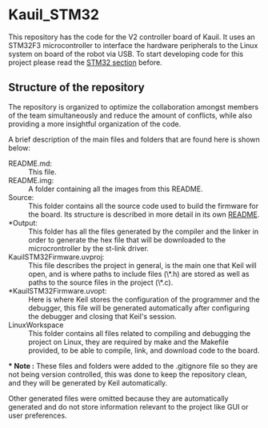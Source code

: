 Kauil_STM32
===================


This repository has the code for the V2 controller board of Kauil. It uses an STM32F3 microcontroller to interface the hardware peripherals to the Linux system on board of the robot via USB. To start developing code for this project please read the [STM32 section](https://github.com/Robots-de-Rescate/wiki_general/wiki/Tutorials#stm32) before.

Structure of the repository
--------------------------------
The repository is organized to optimize the collaboration amongst members of the team simultaneously and reduce the amount of conflicts, while also providing a more insightful organization of the code.

A brief description of the main files and folders that are found here is shown below:

<dl>
  <dt>README.md: </dt>
  <dd> This file.</dd>

  <dt>README.img:</dt>
  <dd> A folder containing all the images from this README.</dd>

  <dt>Source:</dt>
  <dd> This folder contains all the source code used to build the firmware for the board. Its structure is described in more detail in its own <a href="https://github.com/Robots-de-Rescate/Kauil_STM32/tree/master/Source">README</a>.</dd>

  <dt>*Output:</dt>
  <dd> This folder has all the files generated by the compiler and the linker in order to generate the hex file that will be downloaded to the microcrontroller by the st-link driver.</dd>

  <dt>KauilSTM32Firmware.uvproj:</dt>
  <dd> This file describes the project in general, is the main one that Keil will open, and is where paths to include files (\*.h) are stored as well as paths to the source files in the project (\*.c).</dd>

  <dt>*KauilSTM32Firmware.uvopt:</dt>
  <dd> Here is where Keil stores the configuration of the programmer and the debugger, this file will be generated automatically after configuring the debugger and closing that Keil's session.</dd>

  <dt>LinuxWorkspace</dt>
  <dd> This folder contains all files related to compiling and debugging the project on Linux, they are required by make and the Makefile provided, to be able to compile, link, and download code to the board.</dd>
</dl>

**\* Note :** These files and folders were added to the .gitignore file so they are not being version controlled, this was done to keep the repository clean, and they will be generated by Keil automatically.

Other generated files were omitted because they are automatically generated and do not store information relevant to the project like GUI or user preferences.

